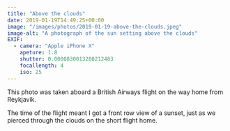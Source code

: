 ```yaml
---
title: "Above the clouds"
date: 2019-01-19T14:49:25+00:00
image: "/images/photos/2019-01-19-above-the-clouds.jpeg"
image-alt: "A photograph of the sun setting above the clouds"
EXIF:
  - camera: "Apple iPhone X"
    apeture: 1.8
    shutter: 0.0000830013280212483
    focallength: 4
    iso: 25
---
```


This photo was taken aboard a British Airways flight on the way home from Reykjavik.

The time of the flight meant I got a front row view of a sunset, just as we pierced through the clouds on the short flight home.